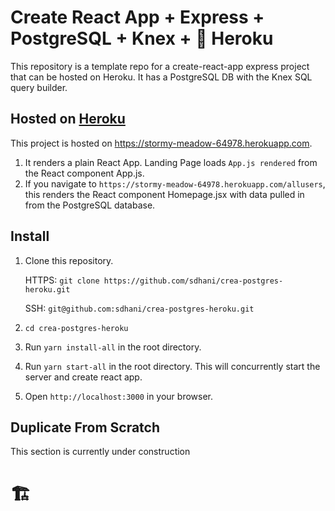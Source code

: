 # Create React App + Express + PostgreSQL + Knex + :rocket: Heroku

This repository is a template repo for a create-react-app express project that can be hosted on Heroku. 
It has a PostgreSQL DB with the Knex SQL query builder.

## Hosted on [Heroku](https://stormy-meadow-64978.herokuapp.com)
This project is hosted on https://stormy-meadow-64978.herokuapp.com.

1. It renders a plain React App. Landing Page loads `App.js rendered` from the React component App.js.
2. If you navigate to `https://stormy-meadow-64978.herokuapp.com/allusers`, this renders the React component Homepage.jsx with data pulled in from the PostgreSQL database.

## Install
1. Clone this repository.
    
    HTTPS:  `git clone https://github.com/sdhani/crea-postgres-heroku.git`
    
    SSH: `git@github.com:sdhani/crea-postgres-heroku.git`
    
2. `cd crea-postgres-heroku`
3. Run `yarn install-all` in the root directory.
6. Run `yarn start-all` in the root directory. This will concurrently start the server and create react app.
7. Open `http://localhost:3000` in your browser.

## Duplicate From Scratch
This section is currently under construction 

# :building_construction:
